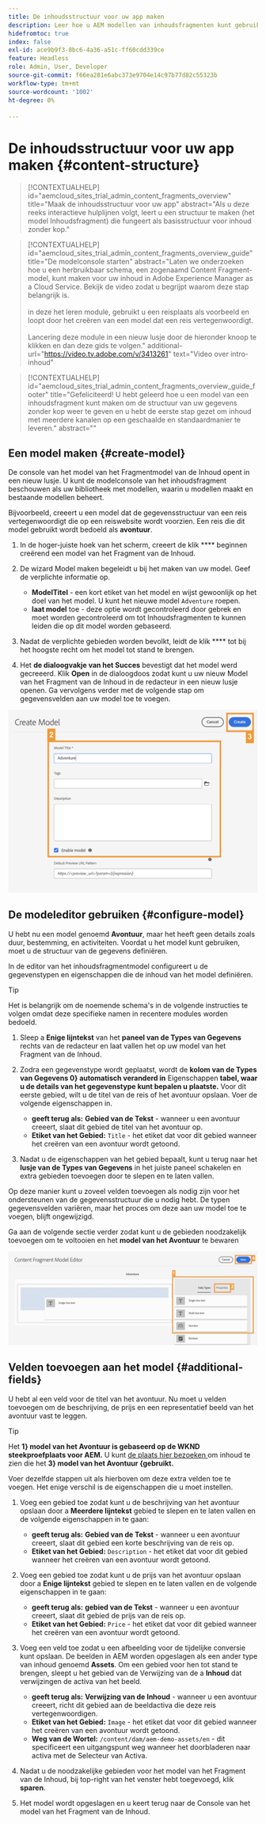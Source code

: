 ```yaml
---
title: De inhoudsstructuur voor uw app maken
description: Leer hoe u AEM modellen van inhoudsfragmenten kunt gebruiken om uw inhoudsstructuur te maken, die fungeert als basis voor inhoud zonder kop.
hidefromtoc: true
index: false
exl-id: ace9b9f3-8bc6-4a36-a51c-ff60cdd339ce
feature: Headless
role: Admin, User, Developer
source-git-commit: f66ea281e6abc373e9704e14c97b77d82c55323b
workflow-type: tm+mt
source-wordcount: '1002'
ht-degree: 0%

---
```



# De inhoudsstructuur voor uw app maken {#content-structure}

>[!CONTEXTUALHELP]
>id="aemcloud_sites_trial_admin_content_fragments_overview"
>title="Maak de inhoudsstructuur voor uw app"
>abstract="Als u deze reeks interactieve hulplijnen volgt, leert u een structuur te maken (het model Inhoudsfragment) die fungeert als basisstructuur voor inhoud zonder kop."

>[!CONTEXTUALHELP]
>id="aemcloud_sites_trial_admin_content_fragments_overview_guide"
>title="De modelconsole starten"
>abstract="Laten we onderzoeken hoe u een herbruikbaar schema, een zogenaamd Content Fragment-model, kunt maken voor uw inhoud in Adobe Experience Manager as a Cloud Service. Bekijk de video zodat u begrijpt waarom deze stap belangrijk is. <br><br> in deze het leren module, gebruikt u een reisplaats als voorbeeld en loopt door het creëren van een model dat een reis vertegenwoordigt.<br><br> Lancering deze module in een nieuw lusje door de hieronder knoop te klikken en dan deze gids te volgen."
>additional-url="https://video.tv.adobe.com/v/3413261" text="Video over intro-inhoud"

>[!CONTEXTUALHELP]
>id="aemcloud_sites_trial_admin_content_fragments_overview_guide_footer"
>title="Gefeliciteerd! U hebt geleerd hoe u een model van een inhoudsfragment kunt maken om de structuur van uw gegevens zonder kop weer te geven en u hebt de eerste stap gezet om inhoud met meerdere kanalen op een geschaalde en standaardmanier te leveren."
>abstract=""

## Een model maken {#create-model}

De console van het model van het Fragmentmodel van de Inhoud opent in een nieuw lusje. U kunt de modelconsole van het inhoudsfragment beschouwen als uw bibliotheek met modellen, waarin u modellen maakt en bestaande modellen beheert.

Bijvoorbeeld, creeert u een model dat de gegevensstructuur van een reis vertegenwoordigt die op een reiswebsite wordt voorzien. Een reis die dit model gebruikt wordt bedoeld als **avontuur**.

1. In de hoger-juiste hoek van het scherm, creeert de klik **** beginnen creërend een model van het Fragment van de Inhoud.

1. De wizard Model maken begeleidt u bij het maken van uw model. Geef de verplichte informatie op.

   * **ModelTitel** - een kort etiket van het model en wijst gewoonlijk op het doel van het model. U kunt het nieuwe model `Adventure` roepen.
   * **laat model** toe - deze optie wordt gecontroleerd door gebrek en moet worden gecontroleerd om tot Inhoudsfragmenten te kunnen leiden die op dit model worden gebaseerd.

1. Nadat de verplichte gebieden worden bevolkt, leidt de klik **** tot bij het hoogste recht om het model tot stand te brengen.

1. Het **de dialoogvakje van het Succes** bevestigt dat het model werd gecreeerd. Klik **Open** in de dialoogdoos zodat kunt u uw nieuw Model van het Fragment van de Inhoud in de redacteur in een nieuw lusje openen. Ga vervolgens verder met de volgende stap om gegevensvelden aan uw model toe te voegen.

![ Stappen twee en drie van het creëren van een model van het Fragment van de Inhoud ](assets/do-not-localize/create-model.png)

## De modeleditor gebruiken {#configure-model}

U hebt nu een model genoemd **Avontuur**, maar het heeft geen details zoals duur, bestemming, en activiteiten. Voordat u het model kunt gebruiken, moet u de structuur van de gegevens definiëren.

In de editor van het inhoudsfragmentmodel configureert u de gegevenstypen en eigenschappen die de inhoud van het model definiëren.

>[!TIP]
>
>Het is belangrijk om de noemende schema&#39;s in de volgende instructies te volgen omdat deze specifieke namen in recentere modules worden bedoeld.

1. Sleep a **Enige lijntekst** van het **paneel van de Types van Gegevens** rechts van de redacteur en laat vallen het op uw model van het Fragment van de Inhoud.

1. Zodra een gegevenstype wordt geplaatst, wordt de **kolom van de Types van Gegevens 0} automatisch veranderd in** Eigenschappen **tabel, waar u de details van het gegevenstype kunt bepalen u plaatste.** Voor dit eerste gebied, wilt u de titel van de reis of het avontuur opslaan. Voer de volgende eigenschappen in.

   * **geeft terug als:** **Gebied van de Tekst** - wanneer u een avontuur creeert, slaat dit gebied de titel van het avontuur op.
   * **Etiket van het Gebied:** `Title` - het etiket dat voor dit gebied wanneer het creëren van een avontuur wordt getoond.

1. Nadat u de eigenschappen van het gebied bepaalt, kunt u terug naar het **lusje van de Types van Gegevens** in het juiste paneel schakelen en extra gebieden toevoegen door te slepen en te laten vallen.

Op deze manier kunt u zoveel velden toevoegen als nodig zijn voor het ondersteunen van de gegevensstructuur die u nodig hebt. De typen gegevensvelden variëren, maar het proces om deze aan uw model toe te voegen, blijft ongewijzigd.

Ga aan de volgende sectie verder zodat kunt u de gebieden noodzakelijk toevoegen om te voltooien en het **model van het Avontuur** te bewaren

![ stappen één, twee, en drie van het toevoegen van gebieden aan het model ](assets/do-not-localize/define-model-fields.png)

## Velden toevoegen aan het model {#additional-fields}

U hebt al een veld voor de titel van het avontuur. Nu moet u velden toevoegen om de beschrijving, de prijs en een representatief beeld van het avontuur vast te leggen.

>[!TIP]
>
>Het **1} model van het Avontuur is gebaseerd op de WKND steekproefplaats voor AEM.** U kunt [ de plaats hier bezoeken ](https://wknd.site/us/en/adventures/yosemite-backpacking.html) om inhoud te zien die het **3} model van het Avontuur {gebruikt.**

Voer dezelfde stappen uit als hierboven om deze extra velden toe te voegen. Het enige verschil is de eigenschappen die u moet instellen.

1. Voeg een gebied toe zodat kunt u de beschrijving van het avontuur opslaan door a **Meerdere lijntekst** gebied te slepen en te laten vallen en de volgende eigenschappen in te gaan:

   * **geeft terug als:** **Gebied van de Tekst** - wanneer u een avontuur creeert, slaat dit gebied een korte beschrijving van de reis op.
   * **Etiket van het Gebied:** `Description` - het etiket dat voor dit gebied wanneer het creëren van een avontuur wordt getoond.

1. Voeg een gebied toe zodat kunt u de prijs van het avontuur opslaan door a **Enige lijntekst** gebied te slepen en te laten vallen en de volgende eigenschappen in te gaan:

   * **geeft terug als:** **gebied van de Tekst** - wanneer u een avontuur creeert, slaat dit gebied de prijs van de reis op.
   * **Etiket van het Gebied:** `Price` - het etiket dat voor dit gebied wanneer het creëren van een avontuur wordt getoond.

1. Voeg een veld toe zodat u een afbeelding voor de tijdelijke conversie kunt opslaan. De beelden in AEM worden opgeslagen als een ander type van inhoud genoemd **Assets**. Om een gebied voor hen tot stand te brengen, sleept u het gebied van de Verwijzing van de a **Inhoud** dat verwijzingen de activa van het beeld.

   * **geeft terug als:** **Verwijzing van de Inhoud** - wanneer u een avontuur creeert, richt dit gebied aan de beeldactiva die deze reis vertegenwoordigen.
   * **Etiket van het Gebied:** `Image` - het etiket dat voor dit gebied wanneer het creëren van een avontuur wordt getoond.
   * **Weg van de Wortel:** `/content/dam/aem-demo-assets/en` - dit specificeert een uitgangspunt weg wanneer het doorbladeren naar activa met de Selecteur van Activa.

1. Nadat u de noodzakelijke gebieden voor het model van het Fragment van de Inhoud, bij top-right van het venster hebt toegevoegd, klik **sparen**.

1. Het model wordt opgeslagen en u keert terug naar de Console van het model van het Fragment van de Inhoud.
